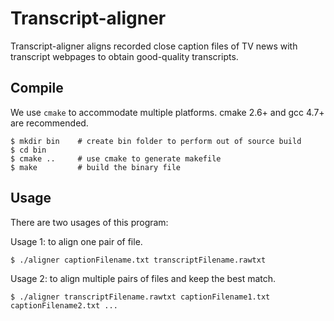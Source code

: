 Transcript-aligner
===

Transcript-aligner aligns recorded close caption files of TV news with transcript
webpages to obtain good-quality transcripts. 

Compile
---

We use `cmake` to accommodate multiple platforms. cmake 2.6+ and gcc 4.7+ are recommended.

    $ mkdir bin    # create bin folder to perform out of source build
    $ cd bin
    $ cmake ..     # use cmake to generate makefile
    $ make         # build the binary file


Usage
---

There are two usages of this program:

Usage 1: to align one pair of file.

    $ ./aligner captionFilename.txt transcriptFilename.rawtxt

Usage 2: to align multiple pairs of files and keep the best match.

    $ ./aligner transcriptFilename.rawtxt captionFilename1.txt captionFilename2.txt ...